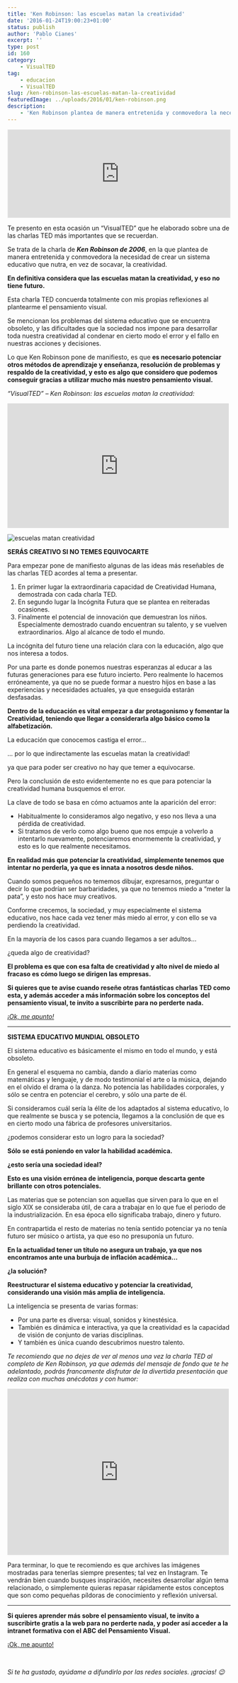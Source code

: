 ```yaml
---
title: 'Ken Robinson: las escuelas matan la creatividad'
date: '2016-01-24T19:00:23+01:00'
status: publish
author: 'Pablo Cianes'
excerpt: ''
type: post
id: 160
category:
    - VisualTED
tag:
    - educacion
    - VisualTED
slug: /ken-robinson-las-escuelas-matan-la-creatividad
featuredImage: ../uploads/2016/01/ken-robinson.png
description:
    - 'Ken Robinson plantea de manera entretenida y conmovedora la necesidad de crear un sistema educativo que nutra, en vez de socavar, la creatividad.'
---
```

<iframe allowfullscreen="allowfullscreen" frameborder="0" height="200" id="audio_17070546" scrolling="no" src="https://www.ivoox.com/player_ej_17070546_4_1.html?c1=ff6600" style="border: 1px solid #EEE; box-sizing: border-box; width: 100%;" width="300"></iframe>

Te presento en esta ocasión un “VisualTED” que he elaborado sobre una de las charlas TED más importantes que se recuerdan.

Se trata de la charla de ***Ken Robinson de 2006***, en la que plantea de manera entretenida y conmovedora la necesidad de crear un sistema educativo que nutra, en vez de socavar, la creatividad.

**En definitiva considera que las escuelas matan la creatividad, y eso no tiene futuro.**

Esta charla TED concuerda totalmente con mis propias reflexiones al plantearme el pensamiento visual.

Se mencionan los problemas del sistema educativo que se encuentra obsoleto, y las dificultades que la sociedad nos impone para desarrollar toda nuestra creatividad al condenar en cierto modo el error y el fallo en nuestras acciones y decisiones.

Lo que Ken Robinson pone de manifiesto, es que **es necesario potenciar otros métodos de aprendizaje y enseñanza, resolución de problemas y respaldo de la creatividad, y esto es algo que considero que podemos conseguir gracias a utilizar mucho más nuestro pensamiento visual.**

*“VisualTED” – Ken Robinson: las escuelas matan la creatividad:*

<iframe allow="encrypted-media" allowfullscreen="" frameborder="0" gesture="media" height="281" src="https://www.youtube.com/embed/a-GT-tHAS2A?feature=oembed" width="500"></iframe>

![escuelas matan creatividad](../uploads/2016/01/2-1.jpg)

**SERÁS CREATIVO SI NO TEMES EQUIVOCARTE**

Para empezar pone de manifiesto algunas de las ideas más reseñables de las charlas TED acordes al tema a presentar.

1. En primer lugar la extraordinaria capacidad de Creatividad Humana, demostrada con cada charla TED.
2. En segundo lugar la Incógnita Futura que se plantea en reiteradas ocasiones.
3. Finalmente el potencial de innovación que demuestran los niños. Especialmente demostrado cuando encuentran su talento, y se vuelven extraordinarios. Algo al alcance de todo el mundo.

La incógnita del futuro tiene una relación clara con la educación, algo que nos interesa a todos.

Por una parte es donde ponemos nuestras esperanzas al educar a las futuras generaciones para ese futuro incierto. Pero realmente lo hacemos erróneamente, ya que no se puede formar a nuestro hijos en base a las experiencias y necesidades actuales, ya que enseguida estarán desfasadas.

**Dentro de la educación es vital empezar a dar protagonismo y fomentar la Creatividad, teniendo que llegar a considerarla algo básico como la alfabetización.**

La educación que conocemos castiga el error…

… por lo que indirectamente las escuelas matan la creatividad!

ya que para poder ser creativo no hay que temer a equivocarse.

Pero la conclusión de esto evidentemente no es que para potenciar la creatividad humana busquemos el error.

La clave de todo se basa en cómo actuamos ante la aparición del error:

- Habitualmente lo consideramos algo negativo, y eso nos lleva a una pérdida de creatividad.
- Si tratamos de verlo como algo bueno que nos empuje a volverlo a intentarlo nuevamente, potenciaremos enormemente la creatividad, y esto es lo que realmente necesitamos.

**En realidad más que potenciar la creatividad, simplemente tenemos que intentar no perderla, ya que es innata a nosotros desde niños.**

Cuando somos pequeños no tememos dibujar, expresarnos, preguntar o decir lo que podrían ser barbaridades, ya que no tenemos miedo a “meter la pata”, y esto nos hace muy creativos.

Conforme crecemos, la sociedad, y muy especialmente el sistema educativo, nos hace cada vez tener más miedo al error, y con ello se va perdiendo la creatividad.

En la mayoría de los casos para cuando llegamos a ser adultos…

¿queda algo de creatividad?

**El problema es que con esa falta de creatividad y alto nivel de miedo al fracaso es cómo luego se dirigen las empresas.**

**Si quieres que te avise cuando reseñe otras fantásticas charlas TED como esta, y además acceder a más información sobre los conceptos del pensamiento visual, te invito a suscribirte para no perderte nada.**

[*¡Ok, me apunto!*](https://www.pensamientovisual.es/suscripcion/)

- - - - - -

**SISTEMA EDUCATIVO MUNDIAL OBSOLETO**

El sistema educativo es básicamente el mismo en todo el mundo, y está obsoleto.

En general el esquema no cambia, dando a diario materias como matemáticas y lenguaje, y de modo testimonial el arte o la música, dejando en el olvido el drama o la danza. No potencia las habilidades corporales, y sólo se centra en potenciar el cerebro, y sólo una parte de él.

Si consideramos cuál sería la élite de los adaptados al sistema educativo, lo que realmente se busca y se potencia, llegamos a la conclusión de que es en cierto modo una fábrica de profesores universitarios.

¿podemos considerar esto un logro para la sociedad?

**Sólo se está poniendo en valor la habilidad académica.**

**¿esto sería una sociedad ideal?**

**Esto es una visión errónea de inteligencia, porque descarta gente brillante con otros potenciales.**

Las materias que se potencian son aquellas que sirven para lo que en el siglo XIX se consideraba útil, de cara a trabajar en lo que fue el periodo de la industrialización. En esa época ello significaba trabajo, dinero y futuro.

En contrapartida el resto de materias no tenía sentido potenciar ya no tenía futuro ser músico o artista, ya que eso no presuponía un futuro.

**En la actualidad tener un título no asegura un trabajo, ya que nos encontramos ante una burbuja de inflación académica…**

**¿la solución?**

**Reestructurar el sistema educativo y potenciar la creatividad, considerando una visión más amplia de inteligencia.**

La inteligencia se presenta de varias formas:

- Por una parte es diversa: visual, sonidos y kinestésica.
- También es dinámica e interactiva, ya que la creatividad es la capacidad de visión de conjunto de varias disciplinas.
- Y también es única cuando descubrimos nuestro talento.

*Te recomiendo que no dejes de ver al menos una vez la charla TED al completo de Ken Robinson, ya que además del mensaje de fondo que te he adelantado, podrás francamente disfrutar de la divertida presentación que realiza con muchas anécdotas y con humor:*

<iframe allowfullscreen="" frameborder="0" height="375" mozallowfullscreen="" scrolling="no" src="https://embed.ted.com/talks/lang/es/ken_robinson_says_schools_kill_creativity" webkitallowfullscreen="" width="500"></iframe>

Para terminar, lo que te recomiendo es que archives las imágenes mostradas para tenerlas siempre presentes; tal vez en Instagram. Te vendrán bien cuando busques inspiración, necesites desarrollar algún tema relacionado, o simplemente quieras repasar rápidamente estos conceptos que son como pequeñas píldoras de conocimiento y reflexión universal.

- - - - - -

**Si quieres aprender más sobre el pensamiento visual, te invito a suscribirte gratis a la web para no perderte nada, y poder así acceder a la intranet formativa con el ABC del Pensamiento Visual.**

[<span style="font-weight: 400;">¡Ok, me apunto!</span>](https://www.pensamientovisual.es/suscripcion/)

<span style="color: #ffffff;">.</span>

*Si te ha gustado, ayúdame* *a difundirlo por las redes sociales. ¡gracias! 😉*